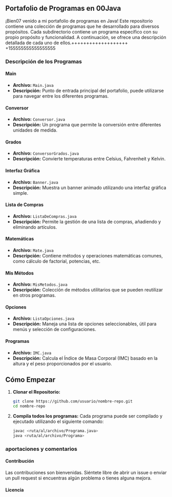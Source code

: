 
## Portafolio de Programas en 00Java

¡Bien07
venido a mi portafolio de programas en Java! Este repositorio contiene una colección de programas que he desarrollado para diversos propósitos. Cada subdirectorio contiene un programa específico con su propio propósito y funcionalidad. A continuación, se ofrece una descripción detallada de cada uno de ellos.+++++++++++++++++++
+155555555555555555
### Descripción de los Programas

#### Main
- **Archivo:** `Main.java`
- **Descripción:** Punto de entrada principal del portafolio, puede utilizarse para navegar entre los diferentes programas.

#### Conversor
- **Archivo:** `Conversor.java`
- **Descripción:** Un programa que permite la conversión entre diferentes unidades de medida.

#### Grados
- **Archivo:** `ConversorGrados.java`
- **Descripción:** Convierte temperaturas entre Celsius, Fahrenheit y Kelvin.

#### Interfaz Gráfica
- **Archivo:** `Banner.java`
- **Descripción:** Muestra un banner animado utilizando una interfaz gráfica simple.

#### Lista de Compras
- **Archivo:** `ListaDeCompras.java`
- **Descripción:** Permite la gestión de una lista de compras, añadiendo y eliminando artículos.

#### Matemáticas
- **Archivo:** `Mate.java`
- **Descripción:** Contiene métodos y operaciones matemáticas comunes, como cálculo de factorial, potencias, etc.

#### Mis Métodos
- **Archivo:** `MisMetodos.java`
- **Descripción:** Colección de métodos utilitarios que se pueden reutilizar en otros programas.

#### Opciones
- **Archivo:** `ListaOpciones.java`
- **Descripción:** Maneja una lista de opciones seleccionables, útil para menús y selección de configuraciones.

#### Programas
- **Archivo:** `IMC.java`
- **Descripción:** Calcula el Índice de Masa Corporal (IMC) basado en la altura y el peso proporcionados por el usuario.

## Cómo Empezar

1. **Clonar el Repositorio:**
   ```sh
   git clone https://github.com/usuario/nombre-repo.git
   cd nombre-repo
   ```
2. **Compila todos los programas:**
   Cada programa puede ser compilado y ejecutado utilizando el siguiente comando:
   ```sh
   javac <ruta/al/archivo/Programa.java>
   java <ruta/al/archivo/Programa>
   ```

### aportaciones y comentarios
#### Contribución

Las contribuciones son bienvenidas. Siéntete libre de abrir un issue o enviar un pull request si encuentras algún problema o tienes alguna mejora.

#### Licencia
